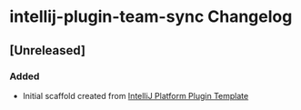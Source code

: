 <!-- Keep a Changelog guide -> https://keepachangelog.com -->

# intellij-plugin-team-sync Changelog

## [Unreleased]
### Added
- Initial scaffold created from [IntelliJ Platform Plugin Template](https://github.com/JetBrains/intellij-platform-plugin-template)

